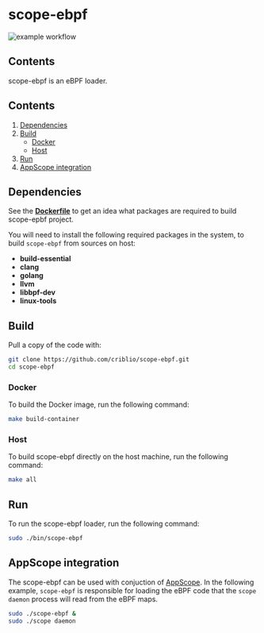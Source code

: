 # scope-ebpf

![example workflow](https://github.com/criblio/scope-ebpf/actions/workflows/build.yml/badge.svg)

## Contents

scope-ebpf is an eBPF loader.

## Contents
1. [Dependencies](#dependencies)
2. [Build](#build)
    * [Docker](#docker)
    * [Host](#host)
3. [Run](#run)
4. [AppScope integration](#appscope-integration)


## Dependencies

See the **[Dockerfile](Dockerfile)**  to get an idea what packages are required to build scope-epbf project.

You will need to install the following required packages in the system, to build `scope-ebpf` from sources on host:

* **build-essential**
* **clang**
* **golang**
* **llvm**
* **libbpf-dev**
* **linux-tools**

## Build

Pull a copy of the code with:

```bash
git clone https://github.com/criblio/scope-ebpf.git
cd scope-ebpf
```

### Docker 

To build the Docker image, run the following command:

```bash
make build-container
```

### Host 

To build scope-ebpf directly on the host machine, run the following command:

```bash
make all
```

## Run

To run the scope-ebpf loader, run the following command:

```bash
sudo ./bin/scope-ebpf
```

## AppScope integration

The scope-ebpf can be used with conjuction of [AppScope](https://appscope.dev/).
In the following example, `scope-ebpf` is responsible for loading the eBPF code that the `scope daemon` process will read from the eBPF maps.

```bash
sudo ./scope-ebpf &
sudo ./scope daemon 
```
